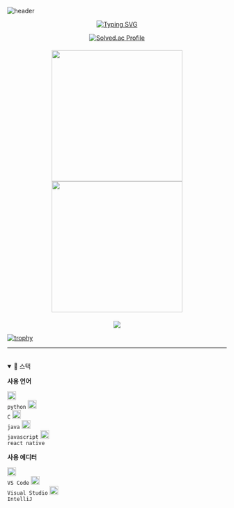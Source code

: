 ![header](https://capsule-render.vercel.app/api?type=waving&color=timeAuto&height=120&animation=fadeIn&section=footer&text=SeHwan+Kim🐔👍&fontAlign=60)


<div align="center">

[![Typing SVG](https://readme-typing-svg.herokuapp.com/?color=timeAuto&lines=Welcome,+i'm+SeHwan_Kim&font=Redressed&size=30)](https://git.io/typing-svg)

  [![Solved.ac Profile](http://mazassumnida.wtf/api/v2/generate_badge?boj=saehwan0504)](https://solved.ac/saehwan0504/)

<div style="display: flex; justify-content: center; gap: 20px; margin: 20px 0;">
  <div style="flex: 1; text-align: center;">
    <a href="s">
      <img src="https://github-readme-stats.vercel.app/api/top-langs/?username=pic1085&layout=donut&theme=dracula" style="max-width: 100%; width: 300px;" />
      <img src="https://github-readme-stats.vercel.app/api?username=pic1085&theme=nightowl&show_icons=true" style="max-width: 100%; width: 300px;" />
    </a>
  </div>
</div>

![](./profile-3d-contrib/profile-night-rainbow.svg)

<div align="left">

  
  
[![trophy](https://github-profile-trophy.vercel.app/?username=sehwan054&theme=flat&column=8)](https://github.com/pic1085/)


---


<br />

<details open>
   
  <summary>🚀 스택</summary>
 
**사용 언어**

<code><img alt="Python" height="20" src="https://cdn.jsdelivr.net/gh/devicons/devicon/icons/python/python-original.svg"> python</code>
<code><img alt="C" height="20" src="https://cdn.jsdelivr.net/gh/devicons/devicon/icons/c/c-original.svg"> C</code>
<code><img alt="Java" height="20" src="https://cdn.jsdelivr.net/gh/devicons/devicon/icons/java/java-original.svg"> java</code>
<code><img alt="JavaScript" height="20" src="https://cdn.jsdelivr.net/gh/devicons/devicon/icons/javascript/javascript-original.svg"> javascript</code>
<code><img alt="React Native" height="20" src="https://cdn.jsdelivr.net/gh/devicons/devicon/icons/react/react-original.svg"> react native</code>

**사용 에디터**

<code><img alt="VS Code" height="20" src="https://cdn.jsdelivr.net/gh/devicons/devicon/icons/vscode/vscode-original.svg"> VS Code</code>
<code><img alt="Visual Studio" height="20" src="https://cdn.jsdelivr.net/gh/devicons/devicon/icons/visualstudio/visualstudio-plain.svg"> Visual Studio</code>
<code><img alt="IntelliJ" height="20" src="https://cdn.jsdelivr.net/gh/devicons/devicon/icons/intellij/intellij-original.svg"> IntelliJ</code>

</details>
<br />
